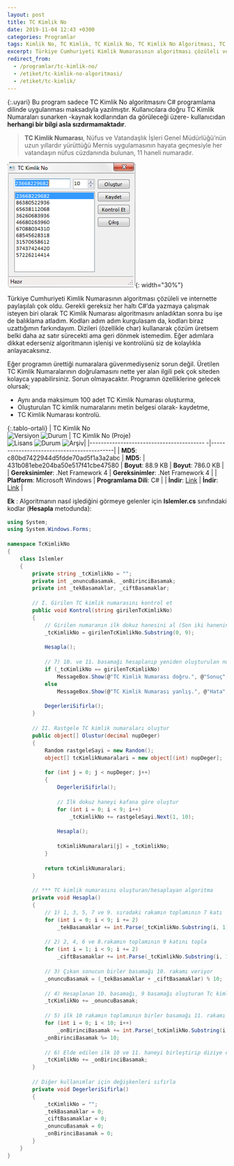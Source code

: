 ```yaml
---
layout: post
title: TC Kimlik No
date: 2019-11-04 12:43 +0300
categories: Programlar
tags: Kimlik No, TC Kimlik, TC Kimlik No, TC Kimlik No Algoritması, TC Kimlik Numarası
excerpt: Türkiye Cumhuriyeti Kimlik Numarasının algoritması çözüleli ve internette paylaşılalı çok oldu. Gerekli gereksiz her haltı C#’da yazmaya çalışmak isteyen biri olarak TC Kimlik Numarası algoritmasını anladıktan sonra bu işe de balıklama atladım....
redirect_from:
  - /programlar/tc-kimlik-no/
  - /etiket/tc-kimlik-no-algoritmasi/
  - /etiket/tc-kimlik/
---
```

{:.uyari}
Bu program sadece TC Kimlik No algoritmasını C# programlama dilinde uygulanması maksadıyla yazılmıştır. Kullanıcılara doğru TC Kimlik Numaraları sunarken -kaynak kodlarından da görüleceği üzere- kullanıcıdan **herhangi bir bilgi asla sızdırmamaktadır**.

> **TC Kimlik Numarası**, Nüfus ve Vatandaşlık İşleri Genel Müdürlüğü’nün uzun yıllardır yürüttüğü Mernis uygulamasının hayata geçmesiyle her vatandaşın nüfus cüzdanında bulunan, 11 haneli numaradır. 

![tc-kimlik-no](/images/programlar/tc-kimlik-no.png){: width="30%"}

 Türkiye Cumhuriyeti Kimlik Numarasının algoritması çözüleli ve internette paylaşılalı çok oldu. Gerekli gereksiz her haltı C#’da yazmaya çalışmak isteyen biri olarak TC Kimlik Numarası algoritmasını anladıktan sonra bu işe de balıklama atladım. Kodları adım adım kurgulasam da, kodları biraz uzattığımın farkındayım. Dizileri (özellikle char) kullanarak çözüm üretsem belki daha az satır sürecekti ama geri dönmek istemedim. Eğer adımlara dikkat ederseniz algoritmanın işlenişi ve kontrolünü siz de kolaylıkla anlayacaksınız.

Eğer programın ürettiği numaralara güvenmediyseniz sorun değil. Üretilen TC Kimlik Numaralarının doğrulamasını nette yer alan ilgili pek çok siteden kolayca yapabilirsiniz. Sorun olmayacaktır. Programın özelliklerine gelecek olursak;

- Aynı anda maksimum 100 adet TC Kimlik Numarası oluşturma,
- Oluşturulan TC kimlik numaralarını metin belgesi olarak- kaydetme,
- TC Kimlik Numarası kontrolü.

{:.tablo-ortali}
| TC Kimlik No<br>![Versiyon](https://img.shields.io/badge/Versiyon-1.1-blueviolet.svg?style=flat) ![Durum](https://img.shields.io/badge/Durum-Çalışıyor-success.svg?style=flat) | TC Kimlik No (Proje)<br>![Lisans](https://img.shields.io/badge/Lisans-MIT-blue.svg?style=flat) ![Durum](https://img.shields.io/badge/Proje-Sonlandırıldı-lightgray.svg?style=flat) ![Arşiv](https://img.shields.io/badge/Arşiv-orange.svg?style=flat)|
|----------------------------------------- -|-------------------------------------------|
| **MD5**: c80bd7422944d5fdde70ad5f1a3a2abc | **MD5**: | 431b081ebe204ba50e517f41cbe47580
| **Boyut**: 88.9 KB                       | **Boyut**: 786.0 KB                         |
| **Gereksinimler**: .Net Framework 4     | **Gereksinimler**: .Net Framework 4     |
| **Platform**: Microsoft Windows           | **Programlama Dili**: C#                  |
| **İndir**: [Link](https://www.dropbox.com/s/cqas7tsm6q5as2j/tc-kimlik-no.zip?dl=1)         | **İndir**: [Link](https://www.dropbox.com/s/6smrlz98wnehow8/tc-kimlik-no-proje.zip?dl=1)                      |

**Ek** : Algoritmanın nasıl işlediğini görmeye gelenler için **Islemler.cs** sınıfındaki kodlar (**Hesapla** metodunda):

```csharp
using System;
using System.Windows.Forms;

namespace TcKimlikNo
{
    class Islemler
    {
        private string _tcKimlikNo = "";
        private int _onuncuBasamak, _onBirinciBasamak;
        private int _tekBasamaklar, _ciftBasamaklar;

        // I. Girilen TC kimlik numarasını kontrol et
        public void Kontrol(string girilenTcKimlikNo)
        {
            // Girilen numaranın ilk dokuz hanesini al (Son iki hanenin doğruluğunu program hesaplayacak)
            _tcKimlikNo = girilenTcKimlikNo.Substring(0, 9);

            Hesapla();

            // 7) 10. ve 11. basamağı hesaplanıp yeniden oluşturulan numarayla, sisteme girileni karşılaştır
            if (_tcKimlikNo == girilenTcKimlikNo)
                MessageBox.Show(@"TC Kimlik Numarası doğru.", @"Sonuç", MessageBoxButtons.OK, MessageBoxIcon.Information);
            else
                MessageBox.Show(@"TC Kimlik Numarası yanlış.", @"Hata", MessageBoxButtons.OK, MessageBoxIcon.Error);

            DegerleriSifirla();
        }

        // II. Rastgele TC kimlik numaraları oluştur
        public object[] Olustur(decimal nupDeger)
        {
            Random rastgeleSayi = new Random();
            object[] tcKimlikNumaralari = new object[(int) nupDeger];

            for (int j = 0; j < nupDeger; j++)
            {
                DegerleriSifirla();

                // İlk dokuz haneyi kafana göre oluştur
                for (int i = 0; i < 9; i++)
                    _tcKimlikNo += rastgeleSayi.Next(1, 10);

                Hesapla();

                tcKimlikNumaralari[j] = _tcKimlikNo;
            }

            return tcKimlikNumaralari;
        }

        // *** TC kimlik numarasını oluşturan/hesaplayan algoritma
        private void Hesapla()
        {
            // 1) 1, 3, 5, 7 ve 9. sıradaki rakamın toplamının 7 katı 
            for (int i = 0; i < 9; i += 2)
                _tekBasamaklar += int.Parse(_tcKimlikNo.Substring(i, 1)) * 7;

            // 2) 2, 4, 6 ve 8.rakamın toplamının 9 katını topla
            for (int i = 1; i < 9; i += 2)
                _ciftBasamaklar += int.Parse(_tcKimlikNo.Substring(i, 1)) * 9;

            // 3) Çıkan sonucun birler basamağı 10. rakamı veriyor
            _onuncuBasamak = (_tekBasamaklar + _ciftBasamaklar) % 10;

            // 4) Hesaplanan 10. basamağı, 9 basamağı oluşturan Tc kimlik numarasına ekle
            _tcKimlikNo += _onuncuBasamak;

            // 5) ilk 10 rakamın toplamının birler basamağı 11. rakamı veriyor
            for (int i = 0; i < 10; i++)
                _onBirinciBasamak += int.Parse(_tcKimlikNo.Substring(i, 1));
            _onBirinciBasamak %= 10;

            // 6) Elde edilen ilk 10 ve 11. haneyi birleştirip diziye ekle
            _tcKimlikNo += _onBirinciBasamak;
        }

        // Diğer kullanımlar için değişkenleri sıfırla
        private void DegerleriSifirla()
        {
            _tcKimlikNo = "";
            _tekBasamaklar = 0;
            _ciftBasamaklar = 0;
            _onuncuBasamak = 0;
            _onBirinciBasamak = 0;
        }
    }
}
```